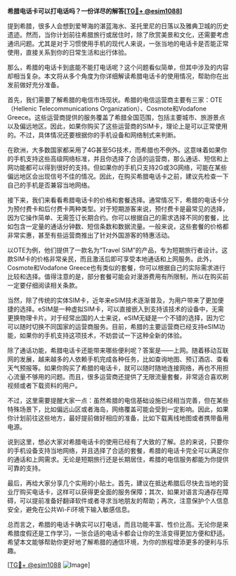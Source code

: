 **希腊电话卡可以打电话吗？一份详尽的解答[[TG💪+ @esim1088](https://t.me/s/esim1088)]**

提到希腊，很多人会想到爱琴海的湛蓝海水、圣托里尼的日落以及雅典卫城的历史遗迹。然而，当你计划前往希腊旅行或居住时，除了欣赏美景和文化，还需要考虑通讯问题。尤其是对于习惯使用手机的现代人来说，一张当地的电话卡是否能正常使用，直接关系到你的日常生活和出行体验。

那么，希腊的电话卡到底能不能打电话呢？这个问题看似简单，但其中涉及的内容却相当复杂。本文将从多个角度为你详细解读希腊电话卡的使用情况，帮助你在出发前做好充分准备。

首先，我们需要了解希腊的电信市场现状。希腊的电信运营商主要有三家：OTE（Hellenic Telecommunications Organization）、Cosmote和Vodafone Greece。这些运营商提供的服务覆盖了希腊全国范围，包括主要城市、旅游景点以及偏远地区。因此，如果你购买了这些运营商的SIM卡，理论上是可以正常使用的。不过，具体情况还要根据你的手机设备和网络制式来判断。

在欧洲，大多数国家都采用了4G甚至5G技术，而希腊也不例外。这意味着如果你的手机支持这些高级网络标准，并且你选择了合适的运营商，那么通话、短信和上网功能都可以得到很好的支持。但如果你的手机只支持2G或3G网络，可能在某些偏远地区会出现信号不佳的情况。因此，在购买希腊电话卡之前，建议先检查一下自己的手机是否兼容当地网络。

接下来，我们来看看希腊电话卡的价格和套餐选择。通常情况下，希腊的电话卡分为预付费卡和后付费卡两种类型。对于短期游客来说，预付费卡是最常见的选择，因为它操作简单、无需签订长期合约。你可以根据自己的需求选择不同的套餐，比如包含一定量的通话分钟数、短信条数和数据流量。一般来说，这些套餐的价格都非常实惠，甚至有些运营商推出了针对外国游客的特惠活动。

以OTE为例，他们提供了一款名为“Travel SIM”的产品，专为短期旅行者设计。这款SIM卡的价格非常亲民，而且激活后即可享受本地通话和上网服务。此外，Cosmote和Vodafone Greece也有类似的套餐，你可以根据自己的实际需求进行比较和选择。值得注意的是，部分套餐可能会对漫游费用有所限制，所以在购买前一定要仔细阅读相关条款。

当然，除了传统的实体SIM卡，近年来eSIM技术逐渐普及，为用户带来了更加便捷的选择。eSIM是一种虚拟SIM卡，可以直接嵌入到支持该技术的设备中，无需更换物理卡片。对于经常出国的人士来说，eSIM无疑是一个不错的选择，因为它可以随时切换不同国家的运营商服务。目前，希腊的主要运营商已经支持eSIM功能，如果你的手机支持这项技术，不妨尝试一下这种全新的体验。

除了通话功能，希腊电话卡还能带来哪些便利呢？答案是——上网。随着移动互联网的发展，越来越多的人依赖手机完成各种任务，比如查询地图、预订酒店、查看天气预报等。如果你购买了希腊的电话卡，就可以随时随地连接网络，再也不用担心流量不够用的问题。而且，很多运营商还提供了无限流量套餐，非常适合喜欢刷视频或者下载资料的用户。

不过，这里需要提醒大家一点：虽然希腊的电信基础设施已经相当完善，但在某些特殊场景下，比如偏远山区或者海岛，网络覆盖可能会受到一定影响。因此，如果你计划前往这些地方，最好提前做好相应的准备，比如下载离线地图或者携带备用电源。

说到这里，想必大家对希腊电话卡的使用已经有了大致的了解。总的来说，只要你的手机设备支持当地网络，并且选择了合适的套餐，希腊的电话卡完全可以满足你的通话和上网需求。无论是短期旅行还是长期居住，希腊的电信服务都能为你提供可靠的支持。

最后，再给大家分享几个实用的小贴士。首先，建议在抵达希腊后尽快去当地的营业厅购买电话卡，这样可以获得更全面的服务保障；其次，如果对语言沟通存在障碍，可以提前准备好翻译软件或者寻求当地朋友的帮助；再次，注意保护个人信息安全，避免在公共Wi-Fi环境下输入敏感信息。

总而言之，希腊的电话卡确实可以打电话，而且功能丰富、性价比高。无论你是来希腊度假还是工作学习，一张合适的电话卡都会让你的生活变得更加方便和舒适。希望本文能够帮助你更好地了解希腊的通信环境，为你的旅程增添更多的便利与乐趣。

[[TG💪+ @esim1088](https://t.me/s/esim1088) ![Image](https://i.postimg.cc/4NQfJmqS/Snipaste-2025-05-13-00-14-12.png)]